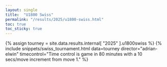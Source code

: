 ```yaml
---
layout: single
title:  "U1800 Swiss"
permalink: "/results/2025/u1800-swiss.html"
toc: true
toc_sticky: true
---
```


{% assign tourney = site.data.results.internal[ "2025" ].u1800swiss %}
{% include snippets/swiss_tournament.html data=tourney director="adrian-elwin" timecontrol="Time control is game in 80 minutes with a 10 secs/move increment from move 1." %}
